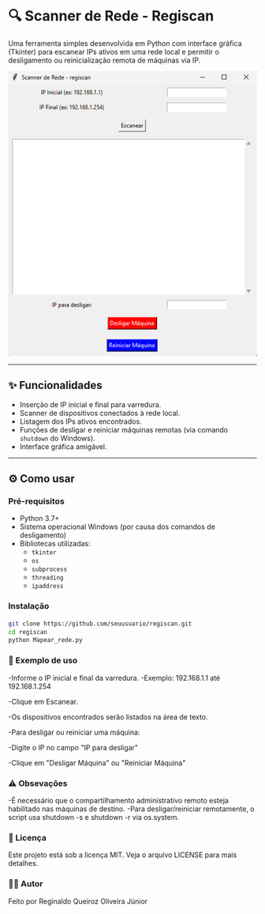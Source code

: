 # 🔍 Scanner de Rede - **Regiscan**

Uma ferramenta simples desenvolvida em Python com interface gráfica (Tkinter) para escanear IPs ativos em uma rede local e permitir o desligamento ou reinicialização remota de máquinas via IP.

![Screenshot da interface](./tela.png)

---

## ✨ Funcionalidades

- Inserção de IP inicial e final para varredura.
- Scanner de dispositivos conectados à rede local.
- Listagem dos IPs ativos encontrados.
- Funções de desligar e reiniciar máquinas remotas (via comando `shutdown` do Windows).
- Interface gráfica amigável.

---

## ⚙️ Como usar

### Pré-requisitos

- Python 3.7+
- Sistema operacional Windows (por causa dos comandos de desligamento)
- Bibliotecas utilizadas:
  - `tkinter`
  - `os`
  - `subprocess`
  - `threading`
  - `ipaddress`

### Instalação

```bash
git clone https://github.com/seuusuario/regiscan.git
cd regiscan
python Mapear_rede.py
```
### 🧪 Exemplo de uso

-Informe o IP inicial e final da varredura.
-Exemplo: 192.168.1.1 até 192.168.1.254

-Clique em Escanear.

-Os dispositivos encontrados serão listados na área de texto.

-Para desligar ou reiniciar uma máquina:

-Digite o IP no campo "IP para desligar"

-Clique em "Desligar Máquina" ou "Reiniciar Máquina"

### ⚠️ Obsevações

-É necessário que o compartilhamento administrativo remoto esteja habilitado nas máquinas de destino.
-Para desligar/reiniciar remotamente, o script usa shutdown -s e shutdown -r via os.system.

### 📜 Licença 

Este projeto está sob a licença MIT. Veja o arquivo LICENSE para mais detalhes.

### 👨‍💻 Autor
Feito por Reginaldo Queiroz Oliveira Júnior 
